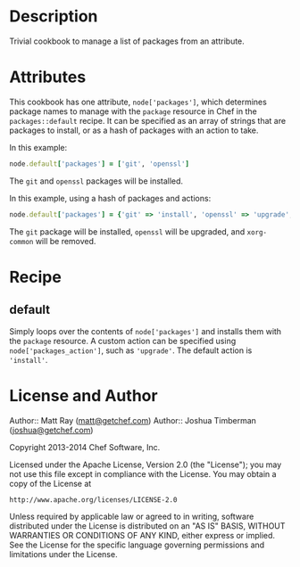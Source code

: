 Description
===========

Trivial cookbook to manage a list of packages from an attribute.

Attributes
==========

This cookbook has one attribute, `node['packages']`, which determines package names to manage with the `package` resource in Chef in the `packages::default` recipe. It can be specified as an array of strings that are packages to install, or as a hash of packages with an action to take.

In this example:

```ruby
node.default['packages'] = ['git', 'openssl']
```

The `git` and `openssl` packages will be installed.

In this example, using a hash of packages and actions:

```ruby
node.default['packages'] = {'git' => 'install', 'openssl' => 'upgrade', 'xorg-common' => 'remove'}
```

The `git` package will be installed, `openssl` will be upgraded, and `xorg-common` will be removed.

Recipe
=======

default
-------

Simply loops over the contents of `node['packages']` and installs them with the `package` resource.
A custom action can be specified using `node['packages_action']`, such as `'upgrade'`. The default action is `'install'`.

License and Author
==================

Author:: Matt Ray (<matt@getchef.com>)
Author:: Joshua Timberman (<joshua@getchef.com>)

Copyright 2013-2014 Chef Software, Inc.

Licensed under the Apache License, Version 2.0 (the "License");
you may not use this file except in compliance with the License.
You may obtain a copy of the License at

    http://www.apache.org/licenses/LICENSE-2.0

Unless required by applicable law or agreed to in writing, software
distributed under the License is distributed on an "AS IS" BASIS,
WITHOUT WARRANTIES OR CONDITIONS OF ANY KIND, either express or implied.
See the License for the specific language governing permissions and
limitations under the License.
